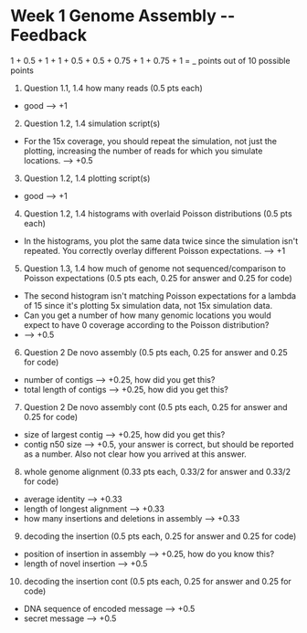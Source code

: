 # Week 1 Genome Assembly -- Feedback

1 + 0.5 + 1 + 1 + 0.5 + 0.5 + 0.75 + 1 + 0.75 + 1 = _ points out of 10 possible points

1. Question 1.1, 1.4 how many reads (0.5 pts each)

  * good --> +1

2. Question 1.2, 1.4 simulation script(s)

  * For the 15x coverage, you should repeat the simulation, not just the plotting, increasing the number of reads for which you simulate locations. --> +0.5

3. Question 1.2, 1.4 plotting script(s)

  * good --> +1

4. Question 1.2, 1.4 histograms with overlaid Poisson distributions (0.5 pts each)

  * In the histograms, you plot the same data twice since the simulation isn't repeated. You correctly overlay different Poisson expectations. --> +1


5. Question 1.3, 1.4 how much of genome not sequenced/comparison to Poisson expectations (0.5 pts each, 0.25 for answer and 0.25 for code)

  * The second histogram isn't matching Poisson expectations for a lambda of 15 since it's plotting 5x simulation data, not 15x simulation data.
  * Can you get a number of how many genomic locations you would expect to have 0 coverage according to the Poisson distribution?
  * --> +0.5

6. Question 2 De novo assembly (0.5 pts each, 0.25 for answer and 0.25 for code)

  * number of contigs --> +0.25, how did you get this?
  * total length of contigs --> +0.25, how did you get this?

7. Question 2 De novo assembly cont (0.5 pts each, 0.25 for answer and 0.25 for code)

  * size of largest contig --> +0.25, how did you get this?
  * contig n50 size --> +0.5, your answer is correct, but should be reported as a number. Also not clear how you arrived at this answer.

8. whole genome alignment (0.33 pts each, 0.33/2 for answer and 0.33/2 for code)

  * average identity --> +0.33
  * length of longest alignment --> +0.33
  * how many insertions and deletions in assembly --> +0.33

9. decoding the insertion (0.5 pts each, 0.25 for answer and 0.25 for code)

  * position of insertion in assembly --> +0.25, how do you know this?
  * length of novel insertion --> +0.5

10. decoding the insertion cont (0.5 pts each, 0.25 for answer and 0.25 for code)

  * DNA sequence of encoded message --> +0.5
  * secret message --> +0.5
